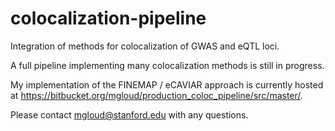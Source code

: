 # colocalization-pipeline
Integration of methods for colocalization of GWAS and eQTL loci.

A full pipeline implementing many colocalization methods is still in progress.

My implementation of the FINEMAP / eCAVIAR approach is currently hosted at
https://bitbucket.org/mgloud/production_coloc_pipeline/src/master/.

Please contact mgloud@stanford.edu with any questions.
